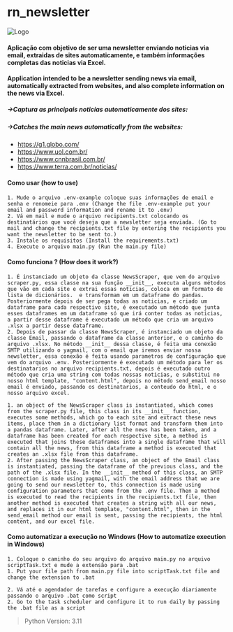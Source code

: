 # rn_newsletter
![Logo](https://www.xicarademarketing.com/blog/newsletter-o-que-e/image2.png)
#### Aplicação com objetivo de ser uma newsletter enviando noticias via email, extraidas de sites automaticamente, e também informações completas das noticias via Excel.

#### Application intended to be a newsletter sending news via email, automatically extracted from websites, and also complete information on the news via Excel.

##### ->Captura as principais noticias automaticamente dos sites:
##### ->Catches the main news automatically from the websites:

- https://g1.globo.com/
- https://www.uol.com.br/
- https://www.cnnbrasil.com.br/
- https://www.terra.com.br/noticias/

#### Como usar (how to use)

    1. Mude o arquivo .env-example coloque suas informações de email e senha e renomeie para .env (Change the file .env-example put your email and password information and rename it to .env)
    2. Vá em mail e mude o arquivo recipients.txt colocando os destinatários que você deseja que a newsletter seja enviada. (Go to mail and change the recipients.txt file by entering the recipients you want the newsletter to be sent to.)
    3. Instale os requisitos (Install the requirements.txt)
    4. Execute o arquivo main.py (Run the main.py file)


#### Como funciona ? (How does it work?)

    1. É instanciado um objeto da classe NewsScraper, que vem do arquivo scraper.py, essa classe na sua função __init__, executa alguns métodos que vão em cada site e extrai essas noticias, coloca em um formato de lista de dicionários.  e transformam em um dataframe do pandas. Posteriormente depois de ser pega todas as noticias, e criado um dataframe para cada respectivo site, é executado um método que junta esses dataframes em um dataframe só que irá conter todas as noticias, a partir desse dataframe é executado um método que cria um arquivo .xlsx a partir desse dataframe.
    2. Depois de passar da classe NewsScraper, é instanciado um objeto da classe Email, passando o dataframe da classe anterior, e o caminho do arquivo .xlsx. No método __init__ dessa classe, é feita uma conexão SMTP utilizando o yagmail, com o email que iremos enviar nossa newsletter, essa conexão é feita usando parametros de configuração que vem do arquivo .env. Posteriormente é executado um método para ler os destinatarios no arquivo recipients.txt, depois é executado outro método que cria uma string com todas nossas noticias, e substitui no nosso html template, "content.html", depois no método send_email nosso email é enviado, passando os destinatarios, a conteudo do html, e o nosso arquivo excel.

    1. an object of the NewsScraper class is instantiated, which comes from the scraper.py file, this class in its __init__ function, executes some methods, which go to each site and extract these news items, place them in a dictionary list format and transform them into a pandas dataframe. Later, after all the news has been taken, and a dataframe has been created for each respective site, a method is executed that joins these dataframes into a single dataframe that will contain all the news, from this dataframe a method is executed that creates an .xlsx file from this dataframe.
    2. After passing the NewsScraper class, an object of the Email class is instantiated, passing the dataframe of the previous class, and the path of the .xlsx file. In the __init__ method of this class, an SMTP connection is made using yagmail, with the email address that we are going to send our newsletter to, this connection is made using configuration parameters that come from the .env file. Then a method is executed to read the recipients in the recipients.txt file, then another method is executed that creates a string with all our news, and replaces it in our html template, "content.html", then in the send_email method our email is sent, passing the recipients, the html content, and our excel file.

#### Como automatizar a execução no Windows (How to automatize execution in Windows)

    1. Coloque o caminho do seu arquivo do arquivo main.py no arquivo scriptTask.txt e mude a extensão para .bat
    1. Put your file path from main.py file into scriptTask.txt file and change the extension to .bat

    2. Vá até o agendador de tarefas e configure a execução diariamente passando o arquivo .bat como script
    2. Go to the task scheduler and configure it to run daily by passing the .bat file as a script

> Python Version: 3.11
